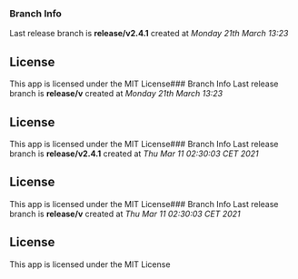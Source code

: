 ### Branch Info
Last release branch is **release/v2.4.1** created at *Monday 21th March 13:23*

## License
This app is licensed under the MIT License### Branch Info
Last release branch is **release/v** created at *Monday 21th March 13:23*

## License
This app is licensed under the MIT License### Branch Info
Last release branch is **release/v2.4.1** created at *Thu Mar 11 02:30:03 CET 2021*

## License
This app is licensed under the MIT License### Branch Info
Last release branch is **release/v** created at *Thu Mar 11 02:30:03 CET 2021*

## License
This app is licensed under the MIT License